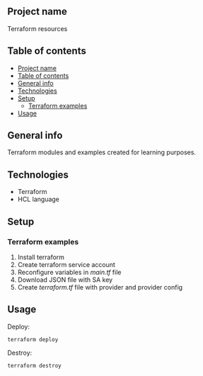 ## Project name
Terraform resources

## Table of contents
- [Project name](#project-name)
- [Table of contents](#table-of-contents)
- [General info](#general-info)
- [Technologies](#technologies)
- [Setup](#setup)
  - [Terraform examples](#terraform-examples)
- [Usage](#usage)

## General info
Terraform modules and examples created for learning purposes.

## Technologies
- Terraform
- HCL language

## Setup

### Terraform examples
1) Install terraform
2) Create terraform service account
3) Reconfigure variables in *main.tf* file
4) Download JSON file with SA key
5) Create *terraform.tf* file with provider and provider config 

## Usage

Deploy:
```
terraform deploy
```
Destroy:
```
terraform destroy
```
